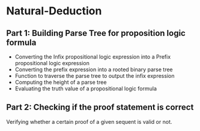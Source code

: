 # Natural-Deduction

## Part 1: Building Parse Tree for proposition logic formula
- Converting the Infix propositional logic expression into a Prefix propositional logic expression
- Converting the prefix expression into a rooted binary parse tree
- Function to traverse the parse tree to output the infix expression
- Computing the height of a parse tree
- Evaluating the truth value of a propositional logic formula

## Part 2: Checking if the proof statement is correct
Verifying whether a certain proof of a given sequent is valid or not.

